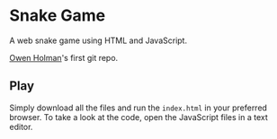 # Snake Game
A web snake game using HTML and JavaScript.

[Owen Holman](https://owenholman.com/)'s first git repo.

## Play
Simply download all the files and run the `index.html` in your preferred browser.
To take a look at the code, open the JavaScript files in a text editor.
